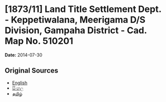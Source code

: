 # [1873/11] Land Title Settlement Dept. - Keppetiwalana, Meerigama D/S Division, Gampaha District - Cad. Map No. 510201

**Date:** 2014-07-30

## Original Sources

- [English](https://documents.gov.lk/view/extra-gazettes/2014/7/1873-11_E.pdf)
- [සිංහල](https://documents.gov.lk/view/extra-gazettes/2014/7/1873-11_S.pdf)
- [தமிழ்](https://documents.gov.lk/view/extra-gazettes/2014/7/1873-11_T.pdf)
